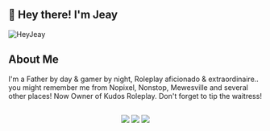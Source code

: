 ## 👋 Hey there! I'm Jeay
<p align="left"> <img src="https://komarev.com/ghpvc/?username=heyjeay&label=Views&color=blue&style=plastic" alt="HeyJeay" /> </p>



## About Me
I'm a Father by day & gamer by night, Roleplay aficionado & extraordinaire.. you might remember me from Nopixel, Nonstop, Mewesville and several other places! Now Owner of Kudos Roleplay. Don't forget to tip the waitress!<br>

## 

<p align="center">
<a href="https://kick.com/heyjeay"><img src="https://img.shields.io/badge/-Website-ff00ff?style=flat&logo=CodeSandbox&logoColor=white"/></a>
<a href="https://discord.com/kudosrp"><img src="https://img.shields.io/badge/-Discord-7289DA?style=flat&logo=Discord&logoColor=white"/></a>
<a href="https://x.com/hayjeay"><img src="https://img.shields.io/badge/-Twitter-1DA1F2?style=flat&logo=Twitter&logoColor=white"/></a>
</p>
